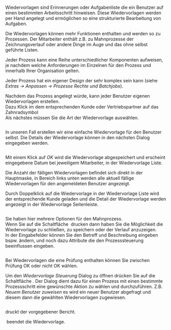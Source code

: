 <!DOCTYPE html>
<html>
<head>
<meta charset="utf-8">
<meta name="viewport" content="width=device-width, initial-scale=1.0">
<title>600_Wiedervorlage_Prozess.md</title>
<link rel="stylesheet" href="https://stackedit.io/res-min/themes/base.css" />
<script type="text/javascript" src="https://cdn.mathjax.org/mathjax/latest/MathJax.js?config=TeX-AMS_HTML"></script>
</head>
<body><div class="container"><p>Wiedervorlagen sind Erinnerungen oder Aufgabenliste die ein Benutzer auf einen bestimmten Arbeitsschritt hinweisen. Diese Wiedervorlagen werden per Hand angelegt und ermöglichen so eine strukturierte Bearbeitung von Aufgaben. </p>

<p>Die Wiedervorlagen können mehr Funktionen enthalten und werden so zu Prozessen. Der Mitarbeiter enthält z.B. zu Mahnprozesse der Zeichnungsverlauf oder andere Dinge im Auge und das  ohne selbst geführte Listen.</p>

<p>Jeder Prozess kann eine Reihe unterschiedlicher Komponenten aufweisen, je nachdem welche Anforderungen im Einzelnen für den Prozess und innerhalb Ihrer Organisation gelten. </p>

<p>Jeder Prozess hat ein eigener Design der sehr komplex sein kann (siehe <em>Extras → Anpassen → Prozesse Rechte und Batchjobs</em>). </p>

<p>Nachdem das Prozess angelegt würde, kann jeder Benutzer eigenen Wiedervorlagen erstellen. <br>
Dazu Klick im dem entsprechenden Kunde oder Vertriebspartner auf das Zahnradsymbol <img src="http://xpecto.github.io/docs/img/img_1427124269211.png" alt="" title=""> <br>
Als nächstes müssen Sie die Art der Wiedervorlage auswählen. </p>

<p><img src="http://xpecto.github.io/docs/img/img_1427125664097.png" alt="" title=""></p>

<p>In unseren Fall erstellen wir eine einfache Wiedervorlage für den Benutzer selbst. Die Details der Wiedervorlage können in den nächsten Dialog eingegeben werden.</p>

<p><img src="http://xpecto.github.io/docs/img/img_1434095731925.png" alt="" title=""></p>

<p>Mit einem Klick auf <em>OK</em> wird die Wiedervorlage abgespeichert und erscheint eingegebene Datum bei jeweiligem Mitarbeiter, in der Wiedervorlage Liste.</p>

<p>Die Anzahl der fälligen Wiedervorlagen befindet sich direkt in der Hauptmaske, in Bereich links unten werden alle aktuell fällige Wiedervorlagen für den angemeldeten Benutzer angezeigt.</p>

<p>Durch Doppelklick auf die Wiedervorlage in der Wiedervorlage Liste wird der entsprechende Kunde geladen und die Detail der Wiedervorlage werden angezeigt in der Wiedervorlage Seitenleiste. </p>

<p><img src="http://xpecto.github.io/docs/img/img_1434095789852.png" alt="" title=""></p>

<p>Sie haben hier mehrere  Optionen für den Mahnprozess.  <br>
Wenn Sie auf die Schaltfläche <img src="http://xpecto.github.io/docs/img/img_1434096550097.png" alt="" title=""> drucken dann haben Sie die Möglichkeit  die Wiedervorlage zu schließen, zu speichern oder der Verlauf anzuzeigen. <br>
In der Eingabefelder können Sie den Betreff und Beschreibung eingeben bspw. ändern, und noch dazu Attribute die den Prozesssteuerung beeinflussen eingeben.</p>

<p><img src="http://xpecto.github.io/docs/img/img_1434095854447.png" alt="" title=""></p>

<p>Bei Wiedervorlagen die eine Prüfung enthalten können Sie zwischen Prüfung OK oder nicht OK wählen.</p>

<p>Um den <em>Wiedervorlage Steuerung</em> Dialog zu öffnen drücken Sie auf die Schaltfläche <img src="http://xpecto.github.io/docs/img/img_1434097634985.png" alt="" title="">. Der Dialog dient dazu für einen Prozess mit einen bestimmte Prozessschritt eine gewünschte Aktion zu wählen und durchzuführen. Z.B. <em>Neuem Benutzer zuweisen</em> es wird ein neuer Benutzer abgefragt und diesem dann die gewählten Wiedervorlagen zugewiesen.</p>

<p><img src="http://xpecto.github.io/docs/img/img_1434095945225.png" alt="" title=""></p>

<p><img src="http://xpecto.github.io/docs/img/img_1434096802280.png" alt="" title="">druckt der vorgegebener Bericht.</p>

<p><img src="http://xpecto.github.io/docs/img/img_1434096840070.png" alt="" title=""> beendet die Wiedervorlage.</p></div></body>
</html>